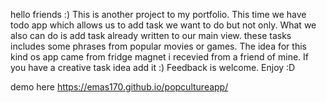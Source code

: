 hello friends :)
This is another project to my portfolio.
This time we have todo app which allows us to add task we want to do but not only.
What we also can do is add task already written to our main view.
these tasks includes some phrases from popular movies or games.
The idea for this kind os app came from fridge magnet i recevied from a friend of mine.
If you have a creative task idea add it :)
Feedback is welcome.
Enjoy :D

demo here https://emas170.github.io/popcultureapp/

